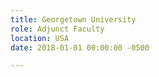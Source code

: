 ```yaml
---
title: Georgetown University
role: Adjunct Faculty
location: USA
date: 2018-01-01 00:00:00 -0500

---
```

